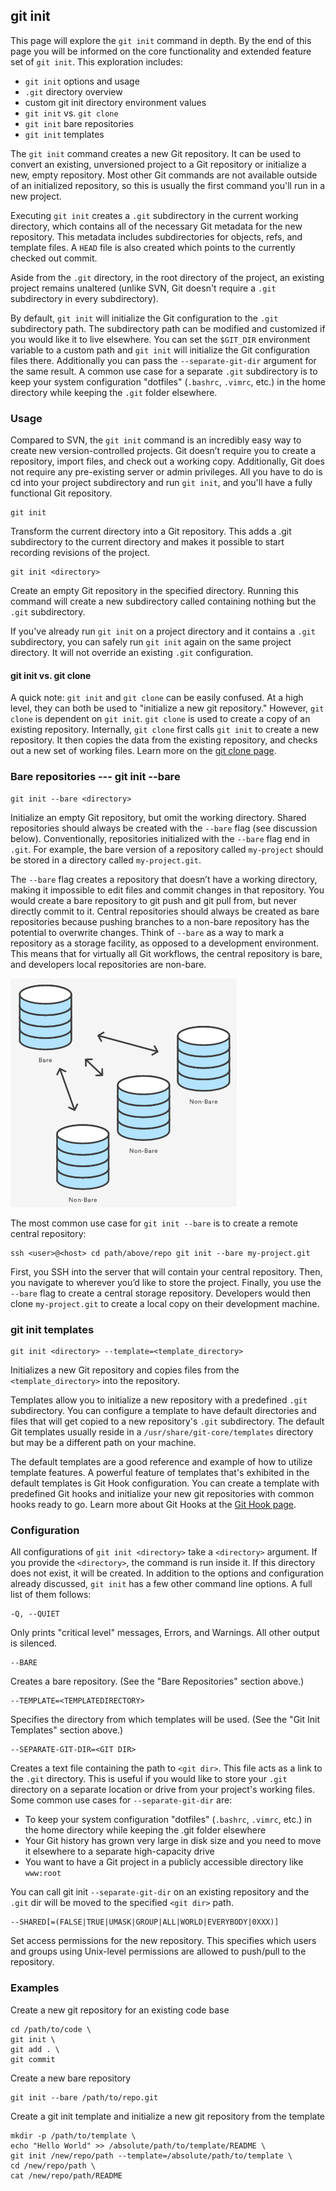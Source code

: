 ## git init

This page will explore the `git init` command in depth. By the end of this page you will be informed on the core functionality and extended feature set of `git init`. This exploration includes:  
- `git init` options and usage  
- `.git` directory overview  
- custom git init directory environment values  
- `git init` vs. `git clone`  
- `git init` bare repositories  
- `git init` templates  

The `git init` command creates a new Git repository. It can be used to convert an existing, unversioned project to a Git repository or initialize a new, empty repository. Most other Git commands are not available outside of an initialized repository, so this is usually the first command you'll run in a new project.

Executing `git init` creates a `.git` subdirectory in the current working directory, which contains all of the necessary Git metadata for the new repository. This metadata includes subdirectories for objects, refs, and template files. A `HEAD` file is also created which points to the currently checked out commit.

Aside from the `.git` directory, in the root directory of the project, an existing project remains unaltered (unlike SVN, Git doesn't require a `.git` subdirectory in every subdirectory).

By default, `git init` will initialize the Git configuration to the `.git` subdirectory path. The subdirectory path can be modified and customized if you would like it to live elsewhere. You can set the `$GIT_DIR` environment variable to a custom path and `git init` will initialize the Git configuration files there. Additionally you can pass the `--separate-git-dir` argument for the same result. A common use case for a separate `.git` subdirectory is to keep your system configuration "dotfiles" (`.bashrc`, `.vimrc`, etc.) in the home directory while keeping the `.git` folder elsewhere.
 
### Usage

Compared to SVN, the `git init` command is an incredibly easy way to create new version-controlled projects. Git doesn’t require you to create a repository, import files, and check out a working copy. Additionally, Git does not require any pre-existing server or admin privileges. All you have to do is cd into your project subdirectory and run `git init`, and you'll have a fully functional Git repository.

```
git init
```

Transform the current directory into a Git repository. This adds a .git subdirectory to the current directory and makes it possible to start recording revisions of the project.

```
git init <directory>
```

Create an empty Git repository in the specified directory. Running this command will create a new subdirectory called containing nothing but the `.git` subdirectory.

If you've already run `git init` on a project directory and it contains a `.git` subdirectory, you can safely run `git init` again on the same project directory. It will not override an existing `.git` configuration.

#### git init vs. git clone

A quick note: `git init` and `git clone` can be easily confused. At a high level, they can both be used to "initialize a new git repository." However, `git clone` is dependent on `git init`. `git clone` is used to create a copy of an existing repository. Internally, `git clone` first calls `git init` to create a new repository. It then copies the data from the existing repository, and checks out a new set of working files. Learn more on the [git clone page](https://www.atlassian.com/git/tutorials/setting-up-a-repository/git-clone).

### Bare repositories --- git init --bare

```
git init --bare <directory>
```

Initialize an empty Git repository, but omit the working directory. Shared repositories should always be created with the `--bare` flag (see discussion below). Conventionally, repositories initialized with the `--bare` flag end in `.git`. For example, the bare version of a repository called `my-project` should be stored in a directory called `my-project.git`.

The `--bare` flag creates a repository that doesn’t have a working directory, making it impossible to edit files and commit changes in that repository. You would create a bare repository to git push and git pull from, but never directly commit to it. Central repositories should always be created as bare repositories because pushing branches to a non-bare repository has the potential to overwrite changes. Think of `--bare` as a way to mark a repository as a storage facility, as opposed to a development environment. This means that for virtually all Git workflows, the central repository is bare, and developers local repositories are non-bare.

![](git-init-01.png)

The most common use case for `git init --bare` is to create a remote central repository:

```
ssh <user>@<host> cd path/above/repo git init --bare my-project.git
```

First, you SSH into the server that will contain your central repository. Then, you navigate to wherever you’d like to store the project. Finally, you use the `--bare` flag to create a central storage repository. Developers would then clone `my-project.git` to create a local copy on their development machine.

### git init templates

```
git init <directory> --template=<template_directory>
```

Initializes a new Git repository and copies files from the `<template_directory>` into the repository.

Templates allow you to initialize a new repository with a predefined `.git` subdirectory. You can configure a template to have default directories and files that will get copied to a new repository's `.git` subdirectory. The default Git templates usually reside in a `/usr/share/git-core/templates` directory but may be a different path on your machine.

The default templates are a good reference and example of how to utilize template features. A powerful feature of templates that's exhibited in the default templates is Git Hook configuration. You can create a template with predefined Git hooks and initialize your new git repositories with common hooks ready to go. Learn more about Git Hooks at the [Git Hook page](https://www.atlassian.com/git/tutorials/git-hooks).

### Configuration

All configurations of `git init <directory>` take a `<directory>` argument. If you provide the `<directory>`, the command is run inside it. If this directory does not exist, it will be created. In addition to the options and configuration already discussed, `git init` has a few other command line options. A full list of them follows:

```
-Q, --QUIET
```

Only prints "critical level" messages, Errors, and Warnings. All other output is silenced.

```
--BARE
```

Creates a bare repository. (See the "Bare Repositories" section above.)

```
--TEMPLATE=<TEMPLATEDIRECTORY>
```

Specifies the directory from which templates will be used. (See the "Git Init Templates" section above.)

```
--SEPARATE-GIT-DIR=<GIT DIR>
```

Creates a text file containing the path to `<git dir>`. This file acts as a link to the `.git` directory. This is useful if you would like to store your `.git` directory on a separate location or drive from your project's working files. Some common use cases for `--separate-git-dir` are:  
- To keep your system configuration "dotfiles" (`.bashrc`, `.vimrc`, etc.) in the home directory while keeping the .git folder elsewhere  
- Your Git history has grown very large in disk size and you need to move it elsewhere to a separate high-capacity drive  
- You want to have a Git project in a publicly accessible directory like `www:root`  
 
You can call git init `--separate-git-dir` on an existing repository and the `.git` dir will be moved to the specified `<git dir>` path.

```
--SHARED[=(FALSE|TRUE|UMASK|GROUP|ALL|WORLD|EVERYBODY|0XXX)]
``` 

Set access permissions for the new repository. This specifies which users and groups using Unix-level permissions are allowed to push/pull to the repository.

### Examples

Create a new git repository for an existing code base

```
cd /path/to/code \
git init \
git add . \
git commit
```

Create a new bare repository

```
git init --bare /path/to/repo.git
```

Create a git init template and initialize a new git repository from the template

```
mkdir -p /path/to/template \
echo "Hello World" >> /absolute/path/to/template/README \
git init /new/repo/path --template=/absolute/path/to/template \
cd /new/repo/path \
cat /new/repo/path/README
```
